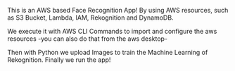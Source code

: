 This is an AWS based Face Recognition App! By using AWS resources, such as 
S3 Bucket, Lambda, IAM, Rekognition and DynamoDB.

We execute it with AWS CLI Commands to import and configure the aws resources 
-you can also do that from the aws desktop-

Then with Python we upload Images to train the Machine Learning of Rekognition. 
Finally we run the app!
